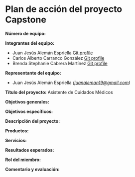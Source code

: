 # Plan de acción del proyecto Capstone

**Número de equipo:**

**Integrantes del equipo:**
- Juan Jesús Alemán Espriella       [Git profile](https://github.com/Alemango)
- Carlos Alberto Carranco González  [Git profile](https://)
- Brenda Stephanie Cabrera Martínez [Git profile](https://)

**Representante del equipo:**
- Juan Jesús Alemán Espriella _(juanaleman19@gmail.com)_

**Título del proyecto:** Asistente de Cuidados Médicos

**Objetivos generales:**

**Objetivos específicos:**

**Descripción del proyecto:**

**Productos:**

**Servicios:**

**Resultados esperados:**

**Rol del miembro:**

**Comentario y evaluación:**
